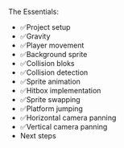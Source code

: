 The Essentials:

- ✅Project setup
- ✅Gravity
- ✅Player movement
- ✅Background sprite
- ✅Collision bloks
- ✅Collision detection
- ✅Sprite animation
- ✅Hitbox implementation
- ✅Sprite swapping
- ✅Platform jumping
- ✅Horizontal camera panning
- ✅Vertical camera panning
- Next steps

<!-- https://www.youtube.com/watch?v=rTVoyWu8r6g -->

